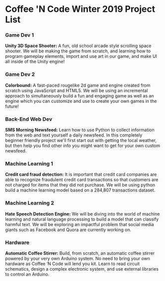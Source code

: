 # Coffee 'N Code Winter 2019 Project List

### Game Dev 1
**Unity 3D Space Shooter:** A fun, old school arcade style scrolling space shooter. We will be making the game from scratch, and learning how to program gameplay elements, import and use art in our game, and make UI all inside of the Unity engine!

### Game Dev 2
**Colorbound:** A fast-paced rougelike 2d game and engine created from scratch using JavaScript and HTML5. We will be using an incremental approach to simultaneously build a fun and engaging game as well as an engine which you can customize and use to create your own games in the future!

### Back-End Web Dev
**SMS Morning Newsfeed:** Learn how to use Python to collect information from the web and text yourself a daily newsfeed. In this completely beginner friendly project we'll first start out with getting the local weather, but then help you find other info you might want to get for your own custom newsfeed.

### Machine Learning 1
**Credit card fraud detection:** It is important that credit card companies are able to recognize fraudulent credit card transactions so that customers are not charged for items that they did not purchase. We will be using python build a machine learning model based on a 284,807  transactions dataset.

### Machine Learning 2
**Hate Speech Detection Engine:** We will be diving into the world of machine learning and natural language processing to build a model that can classify harmful text. We will be exploring an impactful problem that social media giants such as Facebook and Quora are currently working on.

### Hardware
**Automatic Coffee Stirrer:** Build, from scratch, an automatic coffee stirrer powered by your very own Arduino system. No need to bring your own hardware as Coffee ‘N Code will lend you kit. Learn to read circuit schematics, design a complex electronic system, and use external libraries to control an Arduino.
